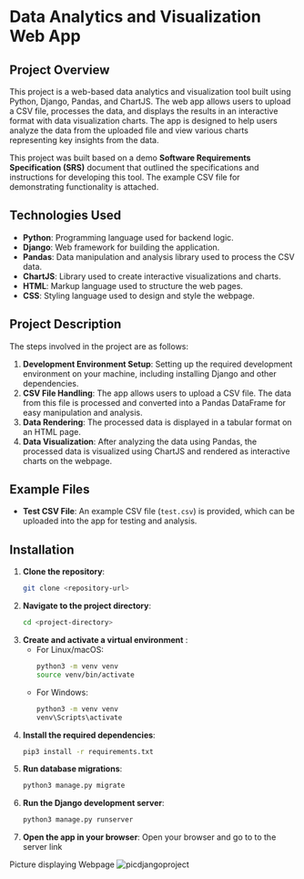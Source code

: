 # Data Analytics and Visualization Web App

## Project Overview
This project is a web-based data analytics and visualization tool built using Python, Django, Pandas, and ChartJS. The web app allows users to upload a CSV file, processes the data, and displays the results in an interactive format with data visualization charts. The app is designed to help users analyze the data from the uploaded file and view various charts representing key insights from the data. 

This project was built based on a demo **Software Requirements Specification (SRS)** document that outlined the specifications and instructions for developing this tool. The example CSV file for demonstrating functionality is attached.

## Technologies Used
- **Python**: Programming language used for backend logic.
- **Django**: Web framework for building the application.
- **Pandas**: Data manipulation and analysis library used to process the CSV data.
- **ChartJS**: Library used to create interactive visualizations and charts.
- **HTML**: Markup language used to structure the web pages.
- **CSS**: Styling language used to design and style the webpage.

## Project Description
The steps involved in the project are as follows:
1. **Development Environment Setup**: Setting up the required development environment on your machine, including installing Django and other dependencies.
2. **CSV File Handling**: The app allows users to upload a CSV file. The data from this file is processed and converted into a Pandas DataFrame for easy manipulation and analysis.
3. **Data Rendering**: The processed data is displayed in a tabular format on an HTML page.
4. **Data Visualization**: After analyzing the data using Pandas, the processed data is visualized using ChartJS and rendered as interactive charts on the webpage.

## Example Files
- **Test CSV File**: An example CSV file (`test.csv`) is provided, which can be uploaded into the app for testing and analysis.

## Installation
1. **Clone the repository**:
    ```bash
    git clone <repository-url>
    ```
2. **Navigate to the project directory**:
    ```bash
    cd <project-directory>
    ```
3. **Create and activate a virtual environment** :
    - For Linux/macOS:
      ```bash
      python3 -m venv venv
      source venv/bin/activate
      ```
    - For Windows:
      ```bash
      python3 -m venv venv
      venv\Scripts\activate
      ```
4. **Install the required dependencies**:
    ```bash
    pip3 install -r requirements.txt
    ```
5. **Run database migrations**:
    ```bash
    python3 manage.py migrate
    ```
7. **Run the Django development server**:
    ```bash
    python3 manage.py runserver
    ```
8. **Open the app in your browser**:
    Open your browser and go to to the server link

Picture displaying Webpage
![picdjangoproject](https://github.com/user-attachments/assets/98f77a70-f6ad-4824-853d-ef6741aa2c51)





